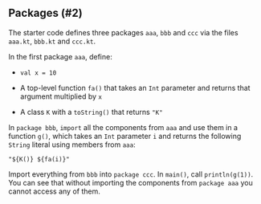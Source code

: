 ## Packages (#2)

The starter code defines three packages `aaa`, `bbb` and `ccc` via the files
`aaa.kt`, `bbb.kt` and `ccc.kt`.

In the first package `aaa`, define:

- `val x = 10`

- A top-level function `fa()` that takes an `Int` parameter and returns that
    argument multiplied by `x`

- A class `K` with a `toString()` that returns `"K"`

In `package bbb`, `import` all the components from `aaa` and use them in a
function `g()`, which takes an `Int` parameter `i` and returns the following
`String` literal using members from `aaa`:

```text
"${K()} ${fa(i)}"
```

Import everything from `bbb` into `package ccc`. In `main()`, call
`println(g(1))`. You can see that without importing the 
components from `package aaa` you cannot access any of them.
